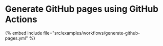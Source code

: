# Generate GitHub pages using GitHub Actions

{% embed include file="src/examples/workflows/generate-github-pages.yml" %}



